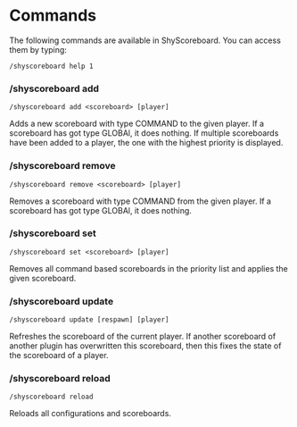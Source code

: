 # Commands

The following commands are available in ShyScoreboard. You can access them by typing:

```
/shyscoreboard help 1
```

### /shyscoreboard add

```
/shyscoreboard add <scoreboard> [player]
```

Adds a new scoreboard with type COMMAND to the given player. If a scoreboard has got type GLOBAl, it does nothing. If multiple scoreboards have been added to a player, 
the one with the highest priority is displayed.

### /shyscoreboard remove

```
/shyscoreboard remove <scoreboard> [player]
```

Removes a scoreboard with type COMMAND from the given player. If a scoreboard has got type GLOBAl, it does nothing.

### /shyscoreboard set

```
/shyscoreboard set <scoreboard> [player]
```

Removes all command based scoreboards in the priority list and applies the given scoreboard.


### /shyscoreboard update

```
/shyscoreboard update [respawn] [player] 
```

Refreshes the scoreboard of the current player. If another scoreboard of another plugin has overwritten this scoreboard, then this fixes the state of the scoreboard of a player.

### /shyscoreboard reload

```
/shyscoreboard reload
```

Reloads all configurations and scoreboards.
